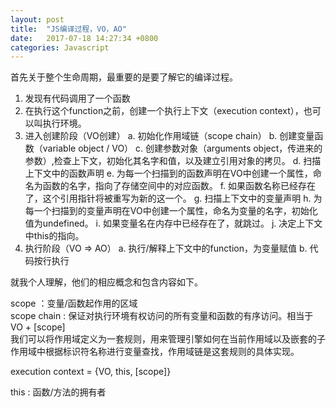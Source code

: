 ```yaml
---
layout: post
title:  "JS编译过程，VO，AO"
date:   2017-07-18 14:27:34 +0800
categories: Javascript
---
```

首先关于整个生命周期，最重要的是要了解它的编译过程。

1. 发现有代码调用了一个函数
2. 在执行这个function之前，创建一个执行上下文（execution context），也可以叫执行环境。
3. 进入创建阶段（VO创建）
		a. 初始化作用域链（scope chain）
		b. 创建变量函数（variable object / VO）
		c. 创建参数对象（arguments object，传进来的参数）,检查上下文，初始化其名字和值，以及建立引用对象的拷贝。
		d. 扫描上下文中的函数声明
		e. 为每一个扫描到的函数声明在VO中创建一个属性，命名为函数的名字，指向了存储空间中的对应函数。
		f. 如果函数名称已经存在了，这个引用指针将被重写为新的这一个。
		g. 扫描上下文中的变量声明
		h. 为每一个扫描到的变量声明在VO中创建一个属性，命名为变量的名字，初始化值为undefined。
		i. 如果变量名在内存中已经存在了，就跳过。
		j. 决定上下文中this的指向。
4. 执行阶段（VO => AO）
		a. 执行/解释上下文中的function，为变量赋值
		b. 代码按行执行
		

就我个人理解，他们的相应概念和包含内容如下。		


scope ：变量/函数起作用的区域  
scope chain : 保证对执行环境有权访问的所有变量和函数的有序访问。相当于VO + [scope]  
我们可以将作用域定义为一套规则，用来管理引擎如何在当前作用域以及嵌套的子作用域中根据标识符名称进行变量查找，作用域链是这套规则的具体实现。

execution context  = {VO, this, [scope]}

this : 函数/方法的拥有者 

